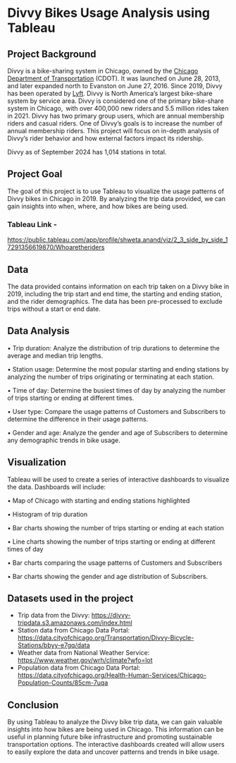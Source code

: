 # Divvy Bikes Usage Analysis using Tableau</p>

## Project Background

Divvy is a bike-sharing system in Chicago, owned by the [Chicago Department of Transportation](http://www.cityofchicago.org/city/en/depts/cdot.html) (CDOT). It was launched on June 28, 2013, and later expanded north to Evanston on June 27, 2016. Since 2019, Divvy has been operated by [Lyft](https://www.lyft.com/). Divvy is North America’s largest bike-share system by service area. Divvy is considered one of the primary bike-share system in Chicago,  with over 400,000 new riders and 5.5 million rides taken in 2021.  Divvy has two primary group users, which are annual membership riders and casual riders. One of Divvy’s goals is to increase the number of annual membership riders. This project will focus on in-depth analysis of Divvy’s rider behavior and how external factors impact its ridership.

Divvy as of September 2024 has 1,014 stations in total.

## Project Goal

The goal of this project is to use Tableau to visualize the usage patterns of Divvy bikes in Chicago in 2019. By analyzing the trip data provided, we can gain insights into when, where, and how bikes are being used.

### Tableau Link - 
   https://public.tableau.com/app/profile/shweta.anand/viz/2_3_side_by_side_17291356619870/Whoaretheriders
<br>

## Data

The data provided contains information on each trip taken on a Divvy bike in 2019, including the trip start and end time, the starting and ending station, and the rider demographics. The data has been pre-processed to exclude trips without a start or end date.

## Data Analysis

• Trip duration: Analyze the distribution of trip durations to determine the average and median trip lengths.

• Station usage: Determine the most popular starting and ending stations by analyzing the number of trips originating or terminating at each station.

• Time of day: Determine the busiest times of day by analyzing the number of trips starting or ending at different times.

• User type: Compare the usage patterns of Customers and Subscribers to determine the difference in their usage patterns.

• Gender and age: Analyze the gender and age of Subscribers to determine any demographic trends in bike usage.

## Visualization

Tableau will be used to create a series of interactive dashboards to visualize the data. Dashboards will include:

• Map of Chicago with starting and ending stations highlighted

• Histogram of trip duration

• Bar charts showing the number of trips starting or ending at each station

• Line charts showing the number of trips starting or ending at different times of day

• Bar charts comparing the usage patterns of Customers and Subscribers

• Bar charts showing the gender and age distribution of Subscribers.

## Datasets used in the project
- Trip data from the Divvy: https://divvy-tripdata.s3.amazonaws.com/index.html
-	Station data from Chicago Data Portal: https://data.cityofchicago.org/Transportation/Divvy-Bicycle-Stations/bbyy-e7gq/data
-	Weather data from National Weather Service: https://www.weather.gov/wrh/climate?wfo=lot
-	Population data from Chicago Data Portal: https://data.cityofchicago.org/Health-Human-Services/Chicago-Population-Counts/85cm-7uqa


## Conclusion

By using Tableau to analyze the Divvy bike trip data, we can gain valuable insights into how bikes are being used in Chicago. This information can be useful in planning future bike infrastructure and promoting sustainable transportation options. The interactive dashboards created will allow users to easily explore the data and uncover patterns and trends in bike usage.
